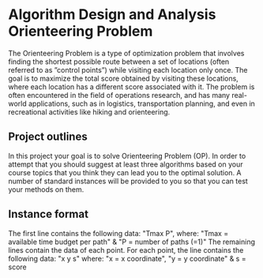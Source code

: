 # Algorithm Design and Analysis Orienteering Problem
The Orienteering Problem is a type of optimization problem that involves finding the
shortest possible route between a set of locations (often referred to as ”control points”)
while visiting each location only once. The goal is to maximize the total score obtained
by visiting these locations, where each location has a different score associated with it.
The problem is often encountered in the field of operations research, and has many
real-world applications, such as in logistics, transportation planning, and even in recreational
activities like hiking and orienteering.

## Project outlines
In this project your goal is to solve Orienteering Problem (OP). In order to attempt
that you should suggest at least three algorithms based on your course topics that you
think they can lead you to the optimal solution.
A number of standard instances will be provided to you so that you can test your
methods on them.

## Instance format
The first line contains the following data:
"Tmax P", 
where:
"Tmax = available time budget per path" & 
"P = number of paths (=1)"
The remaining lines contain the data of each point. For each point, the line contains
the following data:
"x y s"
where:
"x = x coordinate", 
"y = y coordinate" & 
s = score
